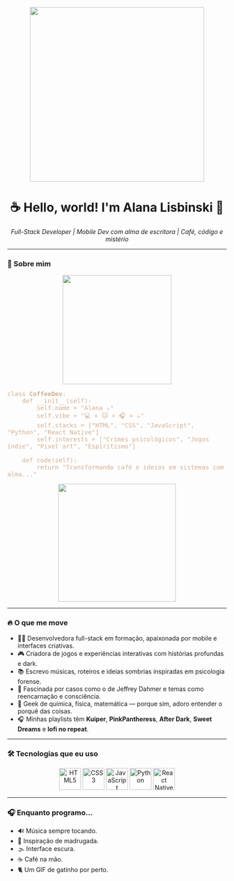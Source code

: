 <!-- Banner com Aesthetic de Café -->
<p align="center">
  <img src="https://media.giphy.com/media/v1.Y2lkPTc5MGI3NjExbGVvb3Jyd3k3Zjd1dTNrdG5vYmttbnhxNDFlaTVzbnkyenR3YmlydyZlcD12MV9naWZzX3NlYXJjaCZjdD1n/vvXgQ1y3LyE7X1wj8T/giphy.gif" width="400"/>
</p>

<h1 align="center">☕ Hello, world! I'm <strong>Alana Lisbinski</strong> 🍫</h1>

<p align="center">
  <em>Full-Stack Developer | Mobile Dev com alma de escritora | Café, código e mistério</em>
</p>

---

### 🐾 Sobre mim

<p align="center">
  <img src="https://media.giphy.com/media/v1.Y2lkPTc5MGI3NjExdWF5eWo5cDRhNXRyNzBnbmhreXAzMGdrMWZ2eGU0dm1vbDZwMGx0ZCZlcD12MV9naWZzX3NlYXJjaCZjdD1n/VbnUQpnihPSIgIXuZv/giphy.gif" width="250">
</p>

<span style="font-family:monospace; color:#d4af91;">
class <strong>CoffeeDev</strong>:<br>
&nbsp;&nbsp;&nbsp;&nbsp;def __init__(self):<br>
&nbsp;&nbsp;&nbsp;&nbsp;&nbsp;&nbsp;&nbsp;&nbsp;self.name = "Alana ☕"<br>
&nbsp;&nbsp;&nbsp;&nbsp;&nbsp;&nbsp;&nbsp;&nbsp;self.vibe = "💻 + 🐱 + 🎧 + ☕"<br>
&nbsp;&nbsp;&nbsp;&nbsp;&nbsp;&nbsp;&nbsp;&nbsp;self.stacks = ["HTML", "CSS", "JavaScript", "Python", "React Native"]<br>
&nbsp;&nbsp;&nbsp;&nbsp;&nbsp;&nbsp;&nbsp;&nbsp;self.interests = ["Crimes psicológicos", "Jogos indie", "Pixel art", "Espiritismo"]<br><br>
&nbsp;&nbsp;&nbsp;&nbsp;def code(self):<br>
&nbsp;&nbsp;&nbsp;&nbsp;&nbsp;&nbsp;&nbsp;&nbsp;return "Transformando café e ideias em sistemas com alma..."<br>
</span>

<p align="center">
  <img src="https://media.giphy.com/media/v1.Y2lkPTc5MGI3NjExcDExZGdtb3JzNDBjbzY2aGh6ejFqeGVhbnh2aWx0ajBnMGx4aW41cCZlcD12MV9naWZzX3NlYXJjaCZjdD1n/l4pTfx2qLszoacZRS/giphy.gif" width="270">
</p>

---

### 🔥 O que me move

- 👩‍💻 Desenvolvedora full-stack em formação, apaixonada por mobile e interfaces criativas.
- 🎮 Criadora de jogos e experiências interativas com histórias profundas e dark.
- 📚 Escrevo músicas, roteiros e ideias sombrias inspiradas em psicologia forense.
- 🧠 Fascinada por casos como o de Jeffrey Dahmer e temas como reencarnação e consciência.
- 🧪 Geek de química, física, matemática — porque sim, adoro entender o porquê das coisas.
- 🎧 Minhas playlists têm **Kuiper**, **PinkPantheress**, **After Dark**, **Sweet Dreams** e **lofi no repeat**.

---

### 🛠️ Tecnologias que eu uso

<p align="center">
  <img src="https://cdn.jsdelivr.net/gh/devicons/devicon/icons/html5/html5-original.svg" width="50px" title="HTML5"/>
  <img src="https://cdn.jsdelivr.net/gh/devicons/devicon/icons/css3/css3-original.svg" width="50px" title="CSS3"/>
  <img src="https://cdn.jsdelivr.net/gh/devicons/devicon/icons/javascript/javascript-original.svg" width="50px" title="JavaScript"/>
  <img src="https://cdn.jsdelivr.net/gh/devicons/devicon/icons/python/python-original.svg" width="50px" title="Python"/>
  <img src="https://cdn.jsdelivr.net/gh/devicons/devicon/icons/react/react-original.svg" width="50px" title="React Native"/>
</p>

---

### 🎧 Enquanto programo...

- 🔊 Música sempre tocando.
- 💭 Inspiração de madrugada.
- 🌫️ Interface escura.
- ☕ Café na mão.
- 🐈 Um GIF de gatinho por perto.

<p align="center">
  <img src="https://media.giphy.com/media/v1.Y2lkPTc5MGI3NjExc3E3djZhbmdodXZ3azA3YmlsbXY5bzZq

